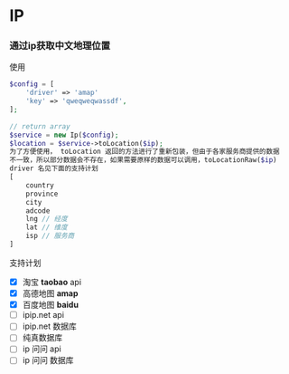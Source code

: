 # IP
### 通过ip获取中文地理位置

使用
```php
$config = [
    'driver' => 'amap'
    'key' => 'qweqweqwassdf',
];
    
// return array
$service = new Ip($config);
$location = $service->toLocation($ip); 
为了方便使用， toLocation 返回的方法进行了重新包装，但由于各家服务商提供的数据
不一致，所以部分数据会不存在，如果需要原样的数据可以调用，toLocationRaw($ip)  
driver 名见下面的支持计划
[
    country
    province
    city
    adcode
    lng // 经度
    lat // 维度
    isp // 服务商
]
```


支持计划
- [x] 淘宝 **taobao** api
- [x] 高德地图 **amap**
- [x] 百度地图 **baidu**
- [ ] ipip.net api
- [ ] ipip.net 数据库
- [ ] 纯真数据库
- [ ] ip 问问 api
- [ ] ip 问问 数据库

```php

```
